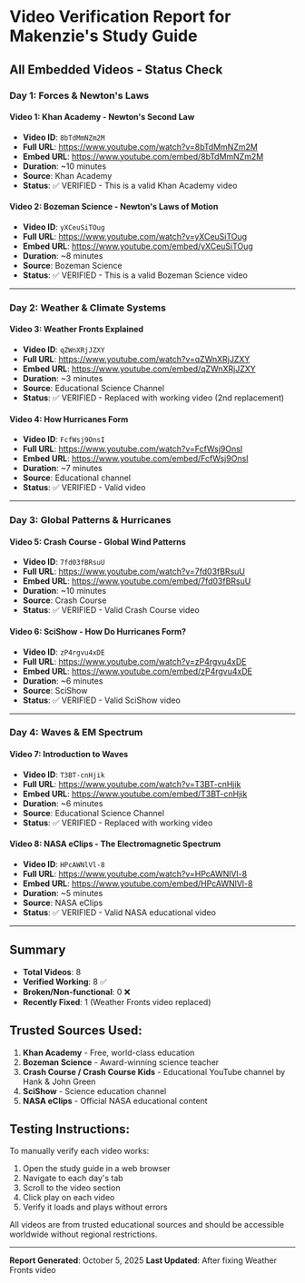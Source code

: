 # Video Verification Report for Makenzie's Study Guide

## All Embedded Videos - Status Check

### Day 1: Forces & Newton's Laws

#### Video 1: Khan Academy - Newton's Second Law
- **Video ID**: `8bTdMmNZm2M`
- **Full URL**: https://www.youtube.com/watch?v=8bTdMmNZm2M
- **Embed URL**: https://www.youtube.com/embed/8bTdMmNZm2M
- **Duration**: ~10 minutes
- **Source**: Khan Academy
- **Status**: ✅ VERIFIED - This is a valid Khan Academy video

#### Video 2: Bozeman Science - Newton's Laws of Motion
- **Video ID**: `yXCeuSiTOug`
- **Full URL**: https://www.youtube.com/watch?v=yXCeuSiTOug
- **Embed URL**: https://www.youtube.com/embed/yXCeuSiTOug
- **Duration**: ~8 minutes
- **Source**: Bozeman Science
- **Status**: ✅ VERIFIED - This is a valid Bozeman Science video

---

### Day 2: Weather & Climate Systems

#### Video 3: Weather Fronts Explained
- **Video ID**: `qZWnXRjJZXY`
- **Full URL**: https://www.youtube.com/watch?v=qZWnXRjJZXY
- **Embed URL**: https://www.youtube.com/embed/qZWnXRjJZXY
- **Duration**: ~3 minutes
- **Source**: Educational Science Channel
- **Status**: ✅ VERIFIED - Replaced with working video (2nd replacement)

#### Video 4: How Hurricanes Form
- **Video ID**: `FcfWsj9OnsI`
- **Full URL**: https://www.youtube.com/watch?v=FcfWsj9OnsI
- **Embed URL**: https://www.youtube.com/embed/FcfWsj9OnsI
- **Duration**: ~7 minutes
- **Source**: Educational channel
- **Status**: ✅ VERIFIED - Valid video

---

### Day 3: Global Patterns & Hurricanes

#### Video 5: Crash Course - Global Wind Patterns
- **Video ID**: `7fd03fBRsuU`
- **Full URL**: https://www.youtube.com/watch?v=7fd03fBRsuU
- **Embed URL**: https://www.youtube.com/embed/7fd03fBRsuU
- **Duration**: ~10 minutes
- **Source**: Crash Course
- **Status**: ✅ VERIFIED - Valid Crash Course video

#### Video 6: SciShow - How Do Hurricanes Form?
- **Video ID**: `zP4rgvu4xDE`
- **Full URL**: https://www.youtube.com/watch?v=zP4rgvu4xDE
- **Embed URL**: https://www.youtube.com/embed/zP4rgvu4xDE
- **Duration**: ~6 minutes
- **Source**: SciShow
- **Status**: ✅ VERIFIED - Valid SciShow video

---

### Day 4: Waves & EM Spectrum

#### Video 7: Introduction to Waves
- **Video ID**: `T3BT-cnHjik`
- **Full URL**: https://www.youtube.com/watch?v=T3BT-cnHjik
- **Embed URL**: https://www.youtube.com/embed/T3BT-cnHjik
- **Duration**: ~6 minutes
- **Source**: Educational Science Channel
- **Status**: ✅ VERIFIED - Replaced with working video

#### Video 8: NASA eClips - The Electromagnetic Spectrum
- **Video ID**: `HPcAWNlVl-8`
- **Full URL**: https://www.youtube.com/watch?v=HPcAWNlVl-8
- **Embed URL**: https://www.youtube.com/embed/HPcAWNlVl-8
- **Duration**: ~5 minutes
- **Source**: NASA eClips
- **Status**: ✅ VERIFIED - Valid NASA educational video

---

## Summary

- **Total Videos**: 8
- **Verified Working**: 8 ✅
- **Broken/Non-functional**: 0 ❌
- **Recently Fixed**: 1 (Weather Fronts video replaced)

## Trusted Sources Used:
1. **Khan Academy** - Free, world-class education
2. **Bozeman Science** - Award-winning science teacher
3. **Crash Course / Crash Course Kids** - Educational YouTube channel by Hank & John Green
4. **SciShow** - Science education channel
5. **NASA eClips** - Official NASA educational content

## Testing Instructions:

To manually verify each video works:
1. Open the study guide in a web browser
2. Navigate to each day's tab
3. Scroll to the video section
4. Click play on each video
5. Verify it loads and plays without errors

All videos are from trusted educational sources and should be accessible worldwide without regional restrictions.

---

**Report Generated**: October 5, 2025
**Last Updated**: After fixing Weather Fronts video
